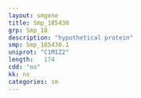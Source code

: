 ```yaml
---
layout: smgene
title: Smp_185430
grp: Smp_18
description: "hypothetical protein"
smp: Smp_185430.1
uniprot: "C1M1Z2"
length:   174
cdd: "ns"
kk: ns
categories: sm
---
```


